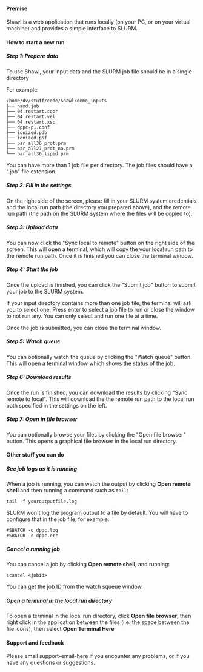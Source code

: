 #### Premise

Shawl is a web application that runs locally (on your PC, or on your virtual machine) and provides a simple interface to SLURM.

#### How to start a new run

##### Step 1: Prepare data

To use Shawl, your input data and the SLURM job file should be in a single directory

For example:

    /home/dv/stuff/code/Shawl/demo_inputs
    ├── namd.job
    ├── 04.restart.coor
    ├── 04.restart.vel
    ├── 04.restart.xsc
    ├── dppc-p1.conf
    ├── ionized.pdb
    ├── ionized.psf
    ├── par_all36_prot.prm
    ├── par_all27_prot_na.prm
    └── par_all36_lipid.prm

You can have more than 1 job file per directory. The job files should have a ".job" file extension.

##### Step 2: Fill in the settings

On the right side of the screen, please fill in your SLURM system credentials and the local run path (the directory you prepared above), and the remote run path (the path on the SLURM system where the files will be copied to).

##### Step 3: Upload data

You can now click the "Sync local to remote" button on the right side of the screen. This will open a terminal, which will copy the your local run path to the remote run path. Once it is finished you can close the terminal window.

##### Step 4: Start the job

Once the upload is finished, you can click the "Submit job" button to submit your job to the SLURM system.

If your input directory contains more than one job file, the terminal will ask you to select one. Press enter to select a job file to run or close the window to not run any. You can only select and run one file at a time.

Once the job is submitted, you can close the terminal window.

##### Step 5: Watch queue

You can optionally watch the queue by clicking the "Watch queue" button. This will open a terminal window which shows the status of the job.

##### Step 6: Download results

Once the run is finished, you can download the results by clicking "Sync remote to local". This will download the the remote run path to the local run path specified in the settings on the left.

##### Step 7: Open in file browser

You can optionally browse your files by clicking the "Open file browser" button. This opens a graphical file browser in the local run directory.

#### Other stuff you can do

##### See job logs as it is running

When a job is running, you can watch the output by clicking **Open remote shell** and then running a command such as `tail`:

    tail -f youroutputfile.log

SLURM won't log the program output to a file by default. You will have to configure that in the job file, for example:

    #SBATCH -o dppc.log
    #SBATCH -e dppc.err

##### Cancel a running job

You can cancel a job by clicking **Open remote shell**, and running:

    scancel <jobid>

You can get the job ID from the watch squeue window.

##### Open a terminal in the local run directory

To open a terminal in the local run directory, click **Open file browser**, then right click in the application between the files (i.e. the space between the file icons), then select **Open Terminal Here**

#### Support and feedback

Please email support-email-here if you encounter any problems, or if you have any questions or suggestions.
